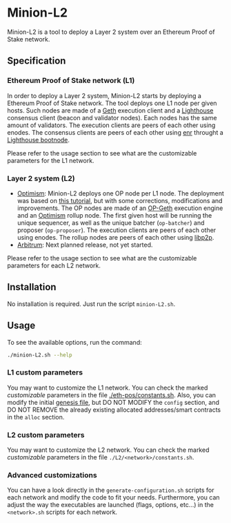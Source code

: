 # Minion-L2

Minion-L2 is a tool to deploy a Layer 2 system over an Ethereum Proof of Stake network.

## Specification

### Ethereum Proof of Stake network (L1)

In order to deploy a Layer 2 system, Minion-L2 starts by deploying a Ethereum Proof of Stake network. The tool deploys one L1 node per given hosts. Such nodes are made of a [Geth](https://github.com/ethereum/go-ethereum) execution client and a [Lighthouse](https://github.com/sigp/lighthouse) consensus client (beacon and validator nodes). Each nodes has the same amount of validators. The execution clients are peers of each other using enodes. The consensus clients are peers of each other using [enr](https://eips.ethereum.org/EIPS/eip-778) throught a [Lighthouse bootnode](https://github.com/sigp/lighthouse/blob/dfcb3363c757671eb19d5f8e519b4b94ac74677a/boot_node/src/cli.rs#L7).

Please refer to the usage section to see what are the customizable parameters for the L1 network.

### Layer 2 system (L2)

- [Optimism](https://optimism.io/): Minion-L2 deploys one OP node per L1 node. The deployment was based on [this tutorial](https://stack.optimism.io/docs/build/getting-started/), but with some corrections, modifications and improvements. The OP nodes are made of an [OP-Geth](https://github.com/ethereum-optimism/op-geth) execution engine and an [Optimism](https://github.com/ethereum-optimism/optimism) rollup node. The first given host will be running the unique sequencer, as well as the unique batcher (`op-batcher`) and proposer (`op-proposer`). The execution clients are peers of each other using enodes. The rollup nodes are peers of each other using [libp2p](https://libp2p.io/).
- [Arbitrum](https://arbitrum.io/): Next planned release, not yet started.

Please refer to the usage section to see what are the customizable parameters for each L2 network.

## Installation

No installation is required. Just run the script `minion-L2.sh`.

## Usage

To see the available options, run the command:

```bash
./minion-L2.sh --help
```

### L1 custom parameters

You may want to customize the L1 network. You can check the marked _customizable_ parameters in the file [./eth-pos/constants.sh](./eth-pos/constants.sh). Also, you can modify the initial [genesis file](./eth-pos/remote/genesis.json), but DO NOT MODIFY the `config` section, and DO NOT REMOVE the already existing allocated addresses/smart contracts in the `alloc` section.

### L2 custom parameters

You may want to customize the L2 network. You can check the marked _customizable_ parameters in the file `./L2/<network>/constants.sh`.

### Advanced customizations

You can have a look directly in the `generate-configuration.sh` scripts for each network and modify the code to fit your needs. Furthermore, you can adjust the way the executables are launched (flags, options, etc...) in the `<network>.sh` scripts for each network.
